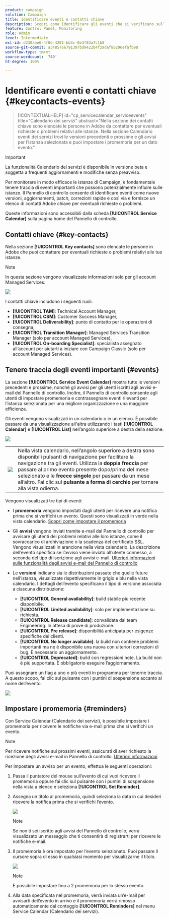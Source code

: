 ```yaml
---
product: campaign
solution: Campaign
title: Identificare eventi e contatti chiave
description: Scopri come identificare gli eventi che si verificano sulle istanze e i contatti chiave in Adobe.
feature: Control Panel, Monitoring
role: Admin
level: Intermediate
exl-id: d230aae6-4f0e-4201-bb3c-0e3f83a7c1b8
source-git-commit: a3485766791387bd9422b4f29daf86296efafb98
workflow-type: tm+mt
source-wordcount: '749'
ht-degree: 100%

---
```


# Identificare eventi e contatti chiave {#keycontacts-events}

>[!CONTEXTUALHELP]
>id="cp_servicecalendar_serviceevents"
>title="Calendario dei servizi"
>abstract="Nella sezione dei contatti chiave sono elencate le persone in Adobe da contattare per eventuali richieste o problemi relativi alle istanze. Nella sezione Calendario eventi dei servizi trovi le versioni precedenti e prossime e gli avvisi per l’istanza selezionata e puoi impostare i promemoria per un dato evento."

>[!IMPORTANT]
>
>La funzionalità Calendario dei servizi è disponibile in versione beta e soggetta a frequenti aggiornamenti e modifiche senza preavviso.

Per monitorare in modo efficace le istanze di Campaign, è fondamentale tenere traccia di eventi importanti che possono potenzialmente influire sulle istanze. Il Pannello di controllo consente di identificare eventi come nuove versioni, aggiornamenti, patch, correzioni rapide e così via e fornisce un elenco di contatti Adobe chiave per eventuali richieste o problemi.

Queste informazioni sono accessibili dalla scheda **[!UICONTROL Service Calendar]** sulla pagina home del Pannello di controllo.

## Contatti chiave {#key-contacts}

Nella sezione **[!UICONTROL Key contacts]** sono elencate le persone in Adobe che puoi contattare per eventuali richieste o problemi relativi alle tue istanze.

>[!NOTE]
>
>In questa sezione vengono visualizzate informazioni solo per gli account Managed Services.

![](assets/service-events-contacts.png)

I contatti chiave includono i seguenti ruoli:

* **[!UICONTROL TAM]**: Technical Account Manager,
* **[!UICONTROL CSM]**: Customer Success Manager,
* **[!UICONTROL Deliverability]**: punto di contatto per le operazioni di consegna,
* **[!UICONTROL Transition Manager]**: Managed Services Transition Manager (solo per account Managed Services),
* **[!UICONTROL On-boarding Specialist]**: specialista assegnato all’account per aiutarti a iniziare con Campaign Classic (solo per account Managed Services).

## Tenere traccia degli eventi importanti {#events}

La sezione **[!UICONTROL Service Event Calendar]** mostra tutte le versioni precedenti e prossime, nonché gli avvisi per gli utenti iscritti agli avvisi e-mail del Pannello di controllo. Inoltre, il Pannello di controllo consente agli utenti di impostare promemoria e contrassegnare eventi rilevanti per l’istanza selezionata per una migliore organizzazione e una maggiore efficienza.

Gli eventi vengono visualizzati in un calendario o in un elenco. È possibile passare da una visualizzazione all&#39;altra utilizzando i tasti **[!UICONTROL Calendar]** e **[!UICONTROL List]** nell’angolo superiore a destra della sezione.

![](assets/service-events-calendar.png)

<table><tr style="border: 0;">
<td><img src="assets/do-not-localize/nav-buttons.png">
</td><td>Nella vista calendario, nell’angolo superiore a destra sono disponibili pulsanti di navigazione per facilitare la navigazione tra gli eventi. Utilizza la <b>doppia freccia</b> per passare al primo evento presente dopo/prima del mese selezionato e le <b>frecce singole</b> per passare da un mese all’altro. Fai clic sul <b>pulsante a forma di cerchio</b> per tornare alla vista odierna.</td>
</tr></table>

Vengono visualizzati tre tipi di eventi:

* I **promemoria** vengono impostati dagli utenti per ricevere una notifica prima che si verifichi un evento. Questi sono visualizzati in verde nella vista calendario. [Scopri come impostare il promemoria](#reminders)
* Gli **avvisi** vengono inviati tramite e-mail dal Pannello di controllo per avvisare gli utenti dei problemi relativi alle loro istanze, come il sovraccarico di archiviazione o la scadenza del certificato SSL. Vengono visualizzati in arancione nella vista calendario. La descrizione dell’evento specifica se l’avviso viene inviato all’utente connesso, a seconda del tipo di iscrizione agli avvisi e-mail. [Ulteriori informazioni sulle funzionalità degli avvisi e-mail del Pannello di controllo](../performance-monitoring/using/email-alerting.md)

* Le **versioni** indicano sia le distribuzioni passate che quelle future nell’istanza, visualizzate rispettivamente in grigio e blu nella vista calendario. I dettagli dell’evento specificano il tipo di versione associata a ciascuna distribuzione:

   * **[!UICONTROL General availability]**: build stabile più recente disponibile.
   * **[!UICONTROL Limited availability]**: solo per implementazione su richiesta.
   * **[!UICONTROL Release candidate]**: convalidata dal team Engineering. In attesa di prove di produzione.
   * **[!UICONTROL Pre release]**: disponibilità anticipata per esigenze specifiche dei clienti.
   * **[!UICONTROL No longer available]**: la build non contiene problemi importanti ma ne è disponibile una nuova con ulteriori correzioni di bug. È necessario un aggiornamento.
   * **[!UICONTROL Deprecated]**: build con regressioni note. La build non è più supportata. È obbligatorio eseguire l’aggiornamento.

Puoi assegnare un flag a uno o più eventi in programma per tenerne traccia. A questo scopo, fai clic sul pulsante con i puntini di sospensione accanto al nome dell’evento.

![](assets/service-events-flag.png)

## Impostare i promemoria {#reminders}

Con Service Calendar (Calendario dei servizi), è possibile impostare i promemoria per ricevere le notifiche via e-mail prima che si verifichi un evento.

>[!NOTE]
>
>Per ricevere notifiche sui prossimi eventi, assicurati di aver richiesto la ricezione degli avvisi e-mail in Pannello di controllo. [Ulteriori informazioni](../performance-monitoring/using/email-alerting.md)

Per impostare un avviso per un evento, effettua le seguenti operazioni:

1. Passa il puntatore del mouse sull’evento di cui vuoi ricevere il promemoria oppure fai clic sul pulsante con i puntini di sospensione nella vista a elenco e seleziona **[!UICONTROL Set Reminder]**.

1. Assegna un titolo al promemoria, quindi seleziona la data in cui desideri ricevere la notifica prima che si verifichi l’evento.

   ![](assets/service-events-set-reminder.png)

   >[!NOTE]
   >
   >Se non ti sei iscritto agli avvisi del Pannello di controllo, verrà visualizzato un messaggio che ti consentirà di registrarti per ricevere le notifiche e-mail.

1. Il promemoria è ora impostato per l’evento selezionato. Puoi passare il cursore sopra di esso in qualsiasi momento per visualizzarne il titolo.

   ![](assets/service-events-reminder.png)

   >[!NOTE]
   >
   >È possibile impostare fino a 2 promemoria per lo stesso evento.

1. Alla data specificata nel promemoria, verrà inviata un’e-mail per avvisarti dell’evento in arrivo e il promemoria verrà rimosso automaticamente dal conteggio **[!UICONTROL Reminders]** nel menu Service Calendar (Calendario dei servizi).
